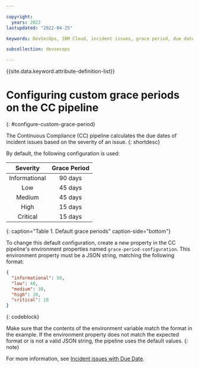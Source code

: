 ```yaml
---

copyright:
  years: 2022
lastupdated: "2022-04-25"

keywords: DevSecOps, IBM Cloud, incident issues, grace period, due date

subcollection: devsecops

---
```


{{site.data.keyword.attribute-definition-list}}

# Configuring custom grace periods on the CC pipeline
{: #configure-custom-grace-period}

The Continuous Compliance (CC) pipeline calculates the due dates of incident issues based on the severity of an issue.
{: shortdesc}

By default, the following configuration is used:

| Severity      | Grace Period |
| :-----------: | :----------: |
| Informational | 90 days      |
| Low           | 45 days      |
| Medium        | 45 days      |
| High          | 15 days      |
| Critical      | 15 days      |
{: caption="Table 1. Default grace periods" caption-side="bottom"}

To change this default configuration, create a new property in the CC pipeline's environment properties named `grace-period-configuration`. This environment property must be a JSON string, matching the following format:

```json
{
  "informational": 50,
  "low": 40,
  "medium": 30,
  "high": 20,
  "critical": 10
}
```
{: codeblock}

Make sure that the contents of the environment variable match the format in the example. If the environment property does not match the expected format or is not a valid JSON string, the pipeline uses the default values.
{: note}

For more information, see [Incident issues with Due Date](/docs/devsecops?topic=devsecops-devsecops-issues-due-date).
